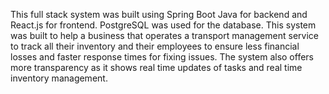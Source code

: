 This full stack system was built using Spring Boot Java for backend and React.js for frontend. PostgreSQL was used for the database. 
This system was built to help a business that operates a transport management service to track all their inventory and their employees to ensure less financial losses and faster response times for fixing issues.
The system also offers more transparency as it shows real time updates of tasks and real time inventory management.
